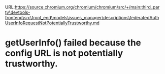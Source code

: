 URL:https://source.chromium.org/chromium/chromium/src/+/main:third_party\devtools-frontend\src\front_end\models\issues_manager\descriptions\federatedAuthUserInfoRequestNotPotentiallyTrustworthy.md
# getUserInfo() failed because the config URL is not potentially trustworthy.
